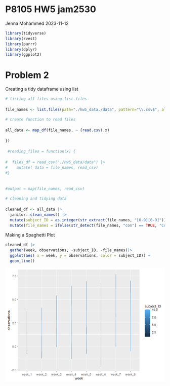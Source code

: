 P8105 HW5 jam2530
================
Jenna Mohammed
2023-11-12

``` r
library(tidyverse)
library(rvest)
library(purrr)
library(dplyr)
library(ggplot2)
```

# Problem 2

Creating a tidy dataframe using list

``` r
# listing all files using list.files

file_names <- list.files(path="./hw5_data./data", pattern="\\.csv$", all.files=FALSE, full.names=TRUE)
```

``` r
# create function to read files

all_data <- map_df(file_names, ~ {read.csv(.x)

})

 #reading_files = function(x) {
  
#  files_df = read_csv("./hw5_data/data") |>
#    mutate( data = file_names, read_csv)
#}


#output = map(file_names, read_csv)
```

``` r
# cleaning and tidying data 

cleaned_df <- all_data |>
  janitor::clean_names() |>
  mutate(subject_ID = as.integer(str_extract(file_names, "[0-9][0-9]"))) |>
  mutate(file_names = ifelse(str_detect(file_names, "con") == TRUE, "Control", "Experiment"))
```

Making a Spaghetti Plot

``` r
cleaned_df |>
  gather(week, observations, -subject_ID, -file_names)|>
  ggplot(aes( x = week, y = observations, color = subject_ID)) + 
  geom_line()
```

![](p8105_hw5_jam2530_files/figure-gfm/unnamed-chunk-5-1.png)<!-- -->

